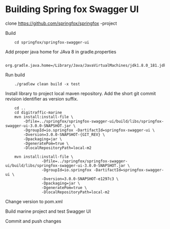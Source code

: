 # Building Spring fox Swagger UI

clone https://github.com/springfox/springfox -project

Build

        cd springfox/springfox-swagger-ui
        
Add proper java home for JAva 8 in gradle.properties

        org.gradle.java.home=/Library/Java/JavaVirtualMachines/jdk1.8.0_181.jdk/Contents/Home
        
Run build

        ./gradlew clean build -x test
        
Install library to project local maven repository. Add the short git commit revision identifier as version suffix.

        cd ..
        cd digitraffic-marine
        mvn install:install-file \
            -Dfile=../springfox/springfox-swagger-ui/build/libs/springfox-swagger-ui-3.0.0-SNAPSHOT.jar \
            -DgroupId=io.springfox -DartifactId=springfox-swagger-ui \
            -Dversion=3.0.0-SNAPSHOT-{GIT_REV} \
            -Dpackaging=jar \
            -DgeneratePom=true \
            -DlocalRepositoryPath=local-m2
            
        mvn install:install-file \
                    -Dfile=../springfox/springfox-swagger-ui/build/libs/springfox-swagger-ui-3.0.0-SNAPSHOT.jar \
                    -DgroupId=io.springfox -DartifactId=springfox-swagger-ui \
                    -Dversion=3.0.0-SNAPSHOT-e1297c3 \
                    -Dpackaging=jar \
                    -DgeneratePom=true \
                    -DlocalRepositoryPath=local-m2
        
Change version to pom.xml

Build marine project and test Swagger UI

Commit and push changes